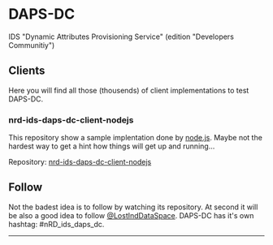 # DAPS-DC

IDS "Dynamic Attributes Provisioning Service" (edition "Developers Communitiy")

## Clients

Here you will find all those (thousends) of client implementations to test DAPS-DC.

### nrd-ids-daps-dc-client-nodejs

This repository show a sample implentation done by [node.js](https://nodejs.org/en/). Maybe not the hardest way to get a hint how things will get up and running...

Repository: [nrd-ids-daps-dc-client-nodejs](https://github.com/nicosResearchAndDevelopment/nrd-ids-daps-dc-client-nodejs)

## Follow

Not the badest idea is to follow by watching its repository. At second it will be also a good idea to follow [@LostIndDataSpace](https://twitter.com/LostInDataSpace). DAPS-DC has it's own hashtag: #nRD_ids_daps_dc.

---

